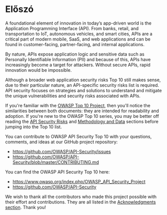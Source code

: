 Előszó
========

A foundational element of innovation in today’s app-driven world is the
Application Programming Interface (API). From banks, retail, and transportation
to IoT, autonomous vehicles, and smart cities, APIs are a critical part of
modern mobile, SaaS, and web applications and can be found in customer-facing,
partner-facing, and internal applications.

By nature, APIs expose application logic and sensitive data such as Personally
Identifiable Information (PII) and because of this, APIs have increasingly
become a target for attackers. Without secure APIs, rapid innovation would be
impossible.

Although a broader web application security risks Top 10 still makes sense, due
to their particular nature, an API-specific security risks list is required.
API security focuses on strategies and solutions to understand and mitigate the
unique vulnerabilities and security risks associated with APIs.

If you're familiar with the [OWASP Top 10 Project][1], then you'll notice the
similarities between both documents: they are intended for readability and
adoption. If you're new to the OWASP Top 10 series, you may be better off
reading the [API Security Risks][2] and [Methodology and Data][3] sections
before jumping into the Top 10 list.

You can contribute to OWASP API Security Top 10 with your questions, comments,
and ideas at our GitHub project repository:

* https://github.com/OWASP/API-Security/issues
* https://github.com/OWASP/API-Security/blob/master/CONTRIBUTING.md

You can find the OWASP API Security Top 10 here:

* https://www.owasp.org/index.php/OWASP_API_Security_Project
* https://github.com/OWASP/API-Security

We wish to thank all the contributors who made this project possible with their
effort and contributions. They are all listed in the [Acknowledgments
section][4]. Thank you!

[1]: https://www.owasp.org/index.php/Category:OWASP_Top_Ten_Project
[2]: ./0x10-api-security-risks.md
[3]: ./0xd0-about-data.md
[4]: ./0xd1-acknowledgments.md
